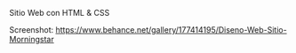 Sitio Web con HTML & CSS

Screenshot:
https://www.behance.net/gallery/177414195/Diseno-Web-Sitio-Morningstar
